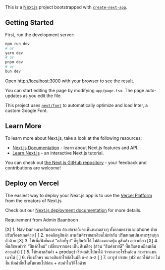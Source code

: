 This is a [Next.js](https://nextjs.org/) project bootstrapped with [`create-next-app`](https://github.com/vercel/next.js/tree/canary/packages/create-next-app).

## Getting Started

First, run the development server:

```bash
npm run dev
# or
yarn dev
# or
pnpm dev
# or
bun dev
```

Open [http://localhost:3000](http://localhost:3000) with your browser to see the result.

You can start editing the page by modifying `app/page.tsx`. The page auto-updates as you edit the file.

This project uses [`next/font`](https://nextjs.org/docs/basic-features/font-optimization) to automatically optimize and load Inter, a custom Google Font.

## Learn More

To learn more about Next.js, take a look at the following resources:

- [Next.js Documentation](https://nextjs.org/docs) - learn about Next.js features and API.
- [Learn Next.js](https://nextjs.org/learn) - an interactive Next.js tutorial.

You can check out [the Next.js GitHub repository](https://github.com/vercel/next.js/) - your feedback and contributions are welcome!

## Deploy on Vercel

The easiest way to deploy your Next.js app is to use the [Vercel Platform](https://vercel.com/new?utm_medium=default-template&filter=next.js&utm_source=create-next-app&utm_campaign=create-next-app-readme) from the creators of Next.js.

Check out our [Next.js deployment documentation](https://nextjs.org/docs/deployment) for more details.

Requirement from Admin Baanboon

[X] 1. Nav bar หมวดสินค้าตกจอ ต้องย่อจอถึงจะเห็นหมวดล่างๆ ทั้งคอมพราวและiphone ช่วยปรับเรื่องสเกลด้วย
[ ] 2. พอคลิกดูสินค้า ภาพสินค้ารายละเอียดไม่เท่ากัน ปรับสเกลเปนมาตรฐานทุกตัวด้วย
[X] 3. ให้เพิ่มฟังชันแค่ “คลิกที่รูป” ก็ดูสินค้าได้ ไม่ต้องมากดปุ่ม ดูสินค้า อย่างเดียว
[X] 4. พื้นสีของคำว่า “สินค้าใหม่” เปลี่ยนจากแดง เป็น สีเหลือง (ส่วน “สินค้าขายดี” พื้นสีแดงเหมือนเดิมสวยแล้ว)
[ ] 5. ให้หมวดสินค้า + product เรียงสลับไปมาได้ ว่าจะเอาอะไรขึ้นก่อน สามารถแมนเนจได้
[ ] 6. เรียงอักษร หมวดสินค้าให้อัตโนมัติ ก-ฮ a-z
[ ] 7. เอารูป ปชสพ รุป2 ออกให้ด้วย ไม่งั้น พิมคำอื่นในนั้นแทนไปก่อน + ลบคำในวิดีโอด้วย
